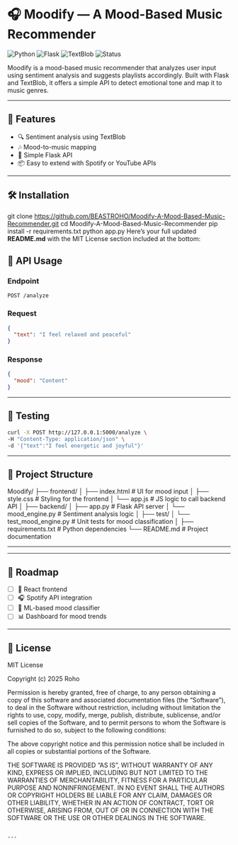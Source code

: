# 🎧 Moodify — A Mood-Based Music Recommender

![Python](https://img.shields.io/badge/Python-3.10-blue)
![Flask](https://img.shields.io/badge/Flask-2.3-lightgrey)
![TextBlob](https://img.shields.io/badge/TextBlob-Sentiment-yellowgreen)
![Status](https://img.shields.io/badge/Project-Active-brightgreen)

Moodify is a mood-based music recommender that analyzes user input using sentiment analysis and suggests playlists accordingly. Built with Flask and TextBlob, it offers a simple API to detect emotional tone and map it to music genres.

---

## 🚀 Features

- 🔍 Sentiment analysis using TextBlob
- 🎶 Mood-to-music mapping
- 🧠 Simple Flask API
- 📦 Easy to extend with Spotify or YouTube APIs

---

## 🛠️ Installation


git clone https://github.com/BEASTROHO/Moodify-A-Mood-Based-Music-Recommender.git
cd Moodify-A-Mood-Based-Music-Recommender
pip install -r requirements.txt
python app.py
Here’s your full updated **README.md** with the MIT License section included at the bottom:





## 📡 API Usage

### Endpoint

```
POST /analyze
```

### Request

```json
{
  "text": "I feel relaxed and peaceful"
}
```

### Response

```json
{
  "mood": "Content"
}
```

---

## 🧪 Testing

```bash
curl -X POST http://127.0.0.1:5000/analyze \
-H "Content-Type: application/json" \
-d '{"text":"I feel energetic and joyful"}'
```

---

## 📁 Project Structure

Moodify/
├── frontend/
│   ├── index.html           # UI for mood input
│   ├── style.css            # Styling for the frontend
│   └── app.js               # JS logic to call backend API
│
├── backend/
│   ├── app.py               # Flask API server
│   └── mood_engine.py       # Sentiment analysis logic
│
├── test/
│   └── test_mood_engine.py  # Unit tests for mood classification
│
├── requirements.txt         # Python dependencies
└── README.md                # Project documentation


---


---

## 🧭 Roadmap

- [ ] 🎨 React frontend
- [ ] 🎧 Spotify API integration
- [ ] 🧠 ML-based mood classifier
- [ ] 📊 Dashboard for mood trends

---

## 📄 License

MIT License

Copyright (c) 2025 Roho

Permission is hereby granted, free of charge, to any person obtaining a copy
of this software and associated documentation files (the “Software”), to deal
in the Software without restriction, including without limitation the rights
to use, copy, modify, merge, publish, distribute, sublicense, and/or sell
copies of the Software, and to permit persons to whom the Software is
furnished to do so, subject to the following conditions:

The above copyright notice and this permission notice shall be included in
all copies or substantial portions of the Software.

THE SOFTWARE IS PROVIDED “AS IS”, WITHOUT WARRANTY OF ANY KIND, EXPRESS OR
IMPLIED, INCLUDING BUT NOT LIMITED TO THE WARRANTIES OF MERCHANTABILITY,
FITNESS FOR A PARTICULAR PURPOSE AND NONINFRINGEMENT. IN NO EVENT SHALL THE
AUTHORS OR COPYRIGHT HOLDERS BE LIABLE FOR ANY CLAIM, DAMAGES OR OTHER
LIABILITY, WHETHER IN AN ACTION OF CONTRACT, TORT OR OTHERWISE, ARISING FROM,
OUT OF OR IN CONNECTION WITH THE SOFTWARE OR THE USE OR OTHER DEALINGS IN
THE SOFTWARE.
```

---


